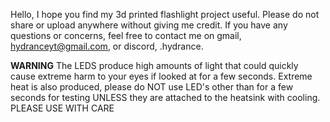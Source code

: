 Hello, I hope you find my 3d printed flashlight project useful. Please do not share or upload anywhere without giving me credit.
If you have any questions or concerns, feel free to contact me on gmail, hydranceyt@gmail.com, or discord, .hydrance.

**WARNING**
The LEDS produce high amounts of light that could quickly cause extreme harm to your eyes if looked at for a few seconds.
Extreme heat is also produced, please do NOT use LED's other than for a few seconds for testing UNLESS they are attached to the heatsink with cooling.
PLEASE USE WITH CARE

